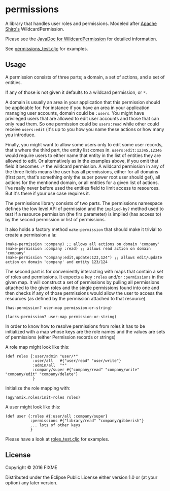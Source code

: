 # permissions

A library that handles user roles and permissions. 
Modeled after [Apache Shiro's](http://shiro.apache.org/permissions.html) WildcardPermission.

Please see the [JavaDoc for WildcardPermission](http://shiro.apache.org/static/current/apidocs/org/apache/shiro/authz/permission/WildcardPermission.html)
for detailed information.

See [permissions_test.cljc](https://github.com/tuhlmann/permissions/blob/master/test/agynamix/permissions_test.cljc) for examples.

## Usage

A permission consists of three parts; a domain, a set of actions, and a set of entities.

If any of those is not given it defaults to a wildcard permission, or `*`.

A domain is usually an area in your application that this permission should be applicable for.
For instance if you have an area in your application managing user accounts, domain could be `:users`.
You might have privileged users that are allowed to edit user accounts and those that can only read them.
So one permission could be `users:read` while other could receive `users:edit` (it's up to you how you name these
actions or how many you introduce.

Finally, you might want to allow some users only to edit some user records, that's where the third part, 
the entity list comes in. `users:edit:12345,12346` would require users to either name that entity in the list of entities
they are allowed to edit. Or alternatively as in the examples above, if you omit that field it becomes `:*` the
wildcard permission. A wildcard permission in any of the three fields means the user has all permissions, 
either for all domains (first part, that's something only the super power root user should get), all actions for the
mentioned domain, or all entities for a given list of actions. I've really never before used the entities field to 
limit access to resources. But it's there if your use case requires it. 

The permissions library consists of two parts. The permissions namespace defines the low level API of permission and
the `implied-by?` method used to test if a resource permission (the firs parameter) is implied (has access to) 
by the second permission or list of permissions.

It also holds a factory method `make-permission` that should make it trivial to create a permission a la:

```
(make-permission :company) ;; allows all actions on domain 'company'
(make-permission :company :read) ;; allows read action on domain 'company'
(make-permission "company:edit,update:123,124") ;; allows edit/update action on domain 'company' and entity 123/124
```


The second part is for conveniently interacting with maps that contain a set of roles and permissions.
It expects a key `:roles` and/or `:permissions` in the given map. It will construct a set of permissions by
pulling all permissions attached to the given roles and the single permissions found into one and then checks
if any of those permissions would allow the user to access the resources (as defined by the permission attached to that
resource).

```
(has-permission? user-map permission-or-string)

(lacks-permission? user-map permission-or-string)

```

In order to know how to resolve permissions from roles it has to be initialized with a 
map whose keys are the role names and the values are sets of permissions (either Permission records or strings)

A role map might look like this:

```
(def roles {:user/admin "user/*"
            :user/all   #{"user/read" "user/write"}
            :admin/all  "*"
            :company/super #{"company/read" "company/write" "company/edit" "company/delete"}
            }
```

          
Initialize the role mapping with:

```
(agynamix.roles/init-roles roles)
```

A user might look like this:

```         
(def user {:roles #{:user/all :company/super}
           :permissions #{"library/read" "company/gibberish"}
           ... lots of other keys
           }

```

Please have a look at [roles_test.cljc](https://github.com/tuhlmann/permissions/blob/master/test/agynamix/roles_test.cljc) for examples.


## License

Copyright © 2016 FIXME

Distributed under the Eclipse Public License either version 1.0 or (at
your option) any later version.
